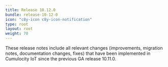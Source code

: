 ```yaml
---
title: Release 10.12.0
bundle: release-10-12-0
icon: "c8y-icon c8y-icon-notification"
type: root
layout: root
weight: 70
---
```


These release notes include all relevant changes (improvements, migration notes, documentation changes, fixes) that have been implemented in Cumulocity IoT since the previous GA release 10.11.0.
